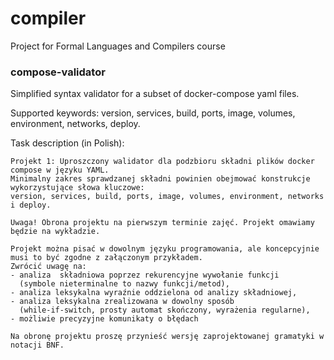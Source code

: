 # compiler
Project for Formal Languages and Compilers course

### compose-validator
Simplified syntax validator for a subset of docker-compose yaml files.

Supported keywords: version, services, build, ports, image, volumes, environment, networks, deploy.

Task description (in Polish):
```
Projekt 1: Uproszczony walidator dla podzbioru składni plików docker compose w języku YAML. 
Minimalny zakres sprawdzanej składni powinien obejmować konstrukcje wykorzystujące słowa kluczowe: 
version, services, build, ports, image, volumes, environment, networks i deploy.

Uwaga! Obrona projektu na pierwszym terminie zajęć. Projekt omawiamy będzie na wykładzie.

Projekt można pisać w dowolnym języku programowania, ale koncepcyjnie musi to być zgodne z załączonym przykładem. 
Zwrócić uwagę na:
- analiza  składniowa poprzez rekurencyjne wywołanie funkcji 
  (symbole nieterminalne to nazwy funkcji/metod),
- analiza leksykalna wyraźnie oddzielona od analizy składniowej,
- analiza leksykalna zrealizowana w dowolny sposób 
  (while-if-switch, prosty automat skończony, wyrażenia regularne),
- możliwie precyzyjne komunikaty o błędach

Na obronę projektu proszę przynieść wersję zaprojektowanej gramatyki w notacji BNF.
```
